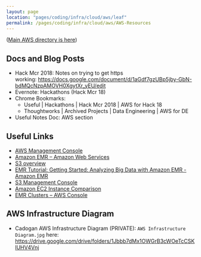 ```yaml
---
layout: page
location: "pages/coding/infra/cloud/aws/leaf"
permalink: /pages/coding/infra/cloud/aws/AWS-Resources
---
```


([Main AWS directory is here](/pages/coding/infra/cloud/AWS))

## Docs and Blog Posts

- Hack Mcr 2018: Notes on trying to get https working: https://docs.google.com/document/d/1aGdf7gzUBp5jby-GbN-bdMQcNzpAMOVH0XgytXr_yEU/edit
- Evernote: Hackathons (Hack Mcr 18)
- Chrome Bookmarks:
    - Useful | Hackathons | Hack Mcr 2018 | AWS for Hack 18
    - Thoughtworks | Archived Projects | Data Engineering | AWS for DE
- Useful Notes Doc: AWS section

## Useful Links

- [AWS Management Console](https://eu-west-1.console.aws.amazon.com/console/home?region=eu-west-1#)
- [Amazon EMR – Amazon Web Services](https://aws.amazon.com/emr/)
- [S3 overview](https://aws.amazon.com/s3/)
- [EMR Tutorial: Getting Started: Analyzing Big Data with Amazon EMR - Amazon EMR](https://docs.aws.amazon.com/emr/latest/ManagementGuide/emr-gs.html)
- [S3 Management Console](https://s3.console.aws.amazon.com/s3/home?region=us-east-1#)
- [Amazon EC2 Instance Comparison](https://ec2instances.info/)
- [EMR Clusters – AWS Console](https://eu-west-2.console.aws.amazon.com/elasticmapreduce/home?region=eu-west-2#cluster-details:j-1J6GSG7M4SIBI)

## AWS Infrastructure Diagram

- Cadogan AWS Infrastructure Diagram (PRIVATE): `AWS Infrastructure Diagram.jpg` here: https://drive.google.com/drive/folders/1Jbbb7dMx1OWGrB3cWOeTcCSKlUHV4Vnj
